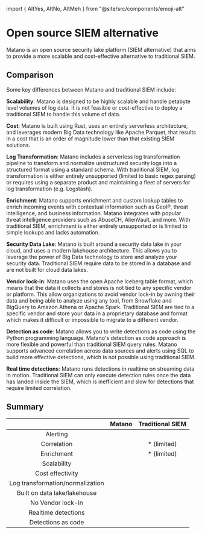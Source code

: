 import { AltYes, AltNo, AltMeh } from "@site/src/components/emoji-alt"

# Open source SIEM alternative

Matano is an open source security lake platform (SIEM alternative) that aims to provide a more scalable and cost-effective alternative to traditional SIEM.

## Comparison

Some key differences between Matano and traditional SIEM include:

**Scalability**: Matano is designed to be highly scalable and handle petabyte level volumes of log data. It is not feasible or cost-effective to deploy a traditional SIEM to handle this volume of data.

**Cost**: Matano is built using Rust, uses an entirely serverless architecture, and leverages modern Big Data technology like Apache Parquet, that results in a cost that is an order of magnitude lower than that existing SIEM solutions.

**Log Transformation**: Matano includes a serverless log transformation pipeline to transform and normalize unstructured security logs into a structured format using a standard schema. With traditional SIEM, log transformation is either entirely unsupported (limited to basic regex parsing) or requires using a separate product and maintaining a fleet of servers for log transformation (e.g. Logstash).

**Enrichment**: Matano supports enrichment and custom lookup tables to enrich incoming events with contextual information such as GeoIP, threat intelligence, and business information. Matano integrates with popular threat intelligence providers such as AbuseCH, AlienVault, and more. With traditional SIEM, enrichment is either entirely unsupported or is limited to simple lookups and lacks automation.

**Security Data Lake**: Matano is built around a security data lake in your cloud, and uses a modern lakehouse architecture. This allows you to leverage the power of Big Data technology to store and analyze your security data. Traditional SIEM require data to be stored in a database and are not built for cloud data lakes.

**Vendor lock-in**: Matano uses the open Apache Iceberg table format, which means that the data it collects and stores is not tied to any specific vendor or platform. This allow organizations to avoid vendor lock-in by owning their data and being able to analyze using any tool, from Snowflake and BigQuery to Amazon Athena or Apache Spark. Traditional SIEM are tied to a specific vendor and store your data in a proprietary database and format which makes it difficult or impossible to migrate to a different vendor.

**Detection as code**: Matano allows you to write detections as code using the Python programming language. Matano's detection as code approach is more flexible and powerful than traditional SIEM query rules. Matano supports advanced correlation across data sources and alerts using SQL to build more effective detections, which is not possible using traditional SIEM.

**Real time detections**: Matano runs detections in realtime on streaming data in motion. Traditional SIEM can only execute detection rules once the data has landed inside the SIEM, which is inefficient and slow for detections that require limited correlation.

## Summary

<div className="flex justify-center">

|                                  |  Matano   |   Traditional SIEM    |
| :------------------------------: | :-------: | :-------------------: |
|             Alerting             | <AltYes/> |       <AltYes/>       |
|           Correlation            | <AltYes/> | <AltMeh/>\* (limited) |
|            Enrichment            | <AltYes/> | <AltMeh/>\* (limited) |
|           Scalability            | <AltYes/> |       <AltNo/>        |
|         Cost effectivity         | <AltYes/> |       <AltNo/>        |
| Log transformation/normalization | <AltYes/> |       <AltNo/>        |
|   Built on data lake/lakehouse   | <AltYes/> |       <AltNo/>        |
|        No Vendor lock-in         | <AltYes/> |       <AltNo/>        |
|       Realtime detections        | <AltYes/> |       <AltNo/>        |
|        Detections as code        | <AltYes/> |       <AltNo/>        |

</div>

